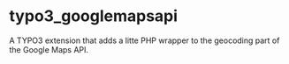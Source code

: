typo3_googlemapsapi
===================

A TYPO3 extension that adds a litte PHP wrapper to the geocoding part of the Google Maps API.
